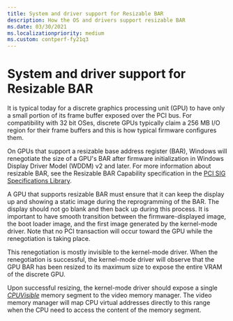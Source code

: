 ```yaml
---
title: System and driver support for Resizable BAR
description: How the OS and drivers support resizable BAR
ms.date: 03/30/2021
ms.localizationpriority: medium
ms.custom: contperf-fy21q3
---
```


# System and driver support for Resizable BAR

It is typical today for a discrete graphics processing unit (GPU) to have only a small portion of its frame buffer exposed over the PCI bus. For compatibility with 32 bit OSes, discrete GPUs typically claim a 256 MB I/O region for their frame buffers and this is how typical firmware configures them.

On GPUs that support a resizable base address register (BAR), Windows will renegotiate the size of a GPU's BAR after firmware initialization in Windows Display Driver Model (WDDM) v2 and later. For more information about resizable BAR, see the Resizable BAR Capability specification in the [PCI SIG Specifications Library](https://go.microsoft.com/fwlink/p/?LinkId=690603).

A GPU that supports resizable BAR must ensure that it can keep the display up and showing a static image during the reprogramming of the BAR. The display should not go blank and then back up during this process. It is important to have smooth transition between the firmware-displayed image, the boot loader image, and the first image generated by the kernel-mode driver. Note that no PCI transaction will occur toward the GPU while the renegotiation is taking place.

This renegotiation is mostly invisible to the kernel-mode driver. When the renegotiation is successful, the kernel-mode driver will observe that the GPU BAR has been resized to its maximum size to expose the entire VRAM of the discrete GPU.

Upon successful resizing, the kernel-mode driver should expose a single [*CPUVisible*](/windows-hardware/drivers/ddi/d3dkmddi/ns-d3dkmddi-_dxgk_segmentflags) memory segment to the video memory manager. The video memory manager will map CPU virtual addresses directly to this range when the CPU need to access the content of the memory segment.
